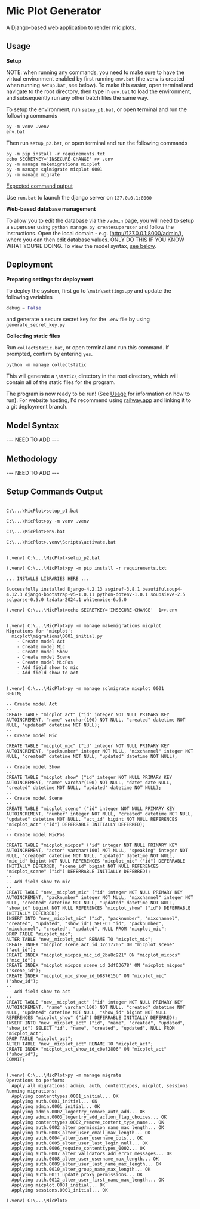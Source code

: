 # Mic Plot Generator

A Django-based web application to render mic plots.

## Usage

**Setup**

NOTE: when running any commands, you need to make sure to have the virtual environment enabled by first running `env.bat` (the venv is created when running `setup.bat`, see below). To make this easier, open terminal and navigate to the root directory, then type in `env.bat` to load the environment, and subsequently run any other batch files the same way.

To setup the environment, run `setup_p1.bat`, or open terminal and run the following commands
```console
py -m venv .venv
env.bat
```

Then run `setup_p2.bat`, or open terminal and run the following commands
```console
py -m pip install -r requirements.txt
echo SECRETKEY='INSECURE-CHANGE' >> .env
py -m manage makemigrations micplot
py -m manage sqlmigrate micplot 0001
py -m manage migrate
```

[Expected command output](#setup-commands-output)

Use `run.bat` to launch the django server on `127.0.0.1:8000`

**Web-based database management**

To allow you to edit the database via the `/admin` page, you will need to setup a superuser using `python manage.py createsuperuser` and follow the instructions. Open the local domain - e.g. (http://127.0.0.1:8000/admin/), where you can then edit database values. ONLY DO THIS IF YOU KNOW WHAT YOU'RE DOING. To view the model syntax, [see below](#model-syntax).

## Deployment

**Preparing settings for deployment**

To deploy the system, first go to `\main\settings.py` and update the following variables
```python
debug = False
```
and generate a secure secret key for the `.env` file by using `generate_secret_key.py`

**Collecting static files**

Run `collectstatic.bat`, or open terminal and run this command. If prompted, confirm by entering `yes`.
```console
python -m manage collectstatic
```

This will generate a `\static\` directory in the root directory, which will contain all of the static files for the program.

The program is now ready to be run! (See [Usage](#usage) for information on how to run).
For website hosting, I'd recommend using [railway.app](https://railway.app/) and linking it to a git deployment branch.

## Model Syntax

--- NEED TO ADD ---

## Methodology

--- NEED TO ADD ---

## Setup Commands Output

```console

C:\...\MicPlot>setup_p1.bat

C:\...\MicPlot>py -m venv .venv

C:\...\MicPlot>env.bat

C:\...\MicPlot>.venv\Scripts\activate.bat

```

```console

(.venv) C:\...\MicPlot>setup_p2.bat

(.venv) C:\...\MicPlot>py -m pip install -r requirements.txt 

... INSTALLS LIBRARIES HERE ... 

Successfully installed Django-4.2.13 asgiref-3.8.1 beautifulsoup4-4.12.3 django-bootstrap-v5-1.0.11 python-dotenv-1.0.1 soupsieve-2.5 sqlparse-0.5.0 tzdata-2024.1 whitenoise-6.6.0

(.venv) C:\...\MicPlot>echo SECRETKEY='INSECURE-CHANGE'  1>>.env 

```

```console

(.venv) C:\...\MicPlot>py -m manage makemigrations micplot       
Migrations for 'micplot':
  micplot\migrations\0001_initial.py
    - Create model Act
    - Create model Mic
    - Create model Show
    - Create model Scene
    - Create model MicPos
    - Add field show to mic
    - Add field show to act

```

```console

(.venv) C:\...\MicPlot>py -m manage sqlmigrate micplot 0001 
BEGIN;
--
-- Create model Act
--
CREATE TABLE "micplot_act" ("id" integer NOT NULL PRIMARY KEY AUTOINCREMENT, "name" varchar(100) NOT NULL, "created" datetime NOT NULL, "updated" datetime NOT NULL);
--
-- Create model Mic
--
CREATE TABLE "micplot_mic" ("id" integer NOT NULL PRIMARY KEY AUTOINCREMENT, "packnumber" integer NOT NULL, "mixchannel" integer NOT NULL, "created" datetime NOT NULL, "updated" datetime NOT NULL);
--
-- Create model Show
--
CREATE TABLE "micplot_show" ("id" integer NOT NULL PRIMARY KEY AUTOINCREMENT, "name" varchar(100) NOT NULL, "date" date NULL, "created" datetime NOT NULL, "updated" datetime NOT NULL);
--
-- Create model Scene
--
CREATE TABLE "micplot_scene" ("id" integer NOT NULL PRIMARY KEY AUTOINCREMENT, "number" integer NOT NULL, "created" datetime NOT NULL, "updated" datetime NOT NULL, "act_id" bigint NOT NULL REFERENCES "micplot_act" ("id") DEFERRABLE INITIALLY DEFERRED);
--
-- Create model MicPos
--
CREATE TABLE "micplot_micpos" ("id" integer NOT NULL PRIMARY KEY AUTOINCREMENT, "actor" varchar(100) NOT NULL, "speaking" integer NOT NULL, "created" datetime NOT NULL, "updated" datetime NOT NULL, "mic_id" bigint NOT NULL REFERENCES "micplot_mic" ("id") DEFERRABLE INITIALLY DEFERRED, "scene_id" bigint NOT NULL REFERENCES "micplot_scene" ("id") DEFERRABLE INITIALLY DEFERRED);
--
-- Add field show to mic
--
CREATE TABLE "new__micplot_mic" ("id" integer NOT NULL PRIMARY KEY AUTOINCREMENT, "packnumber" integer NOT NULL, "mixchannel" integer NOT NULL, "created" datetime NOT NULL, "updated" datetime NOT NULL, "show_id" bigint NOT NULL REFERENCES "micplot_show" ("id") DEFERRABLE INITIALLY DEFERRED);
INSERT INTO "new__micplot_mic" ("id", "packnumber", "mixchannel", "created", "updated", "show_id") SELECT "id", "packnumber", "mixchannel", "created", "updated", NULL FROM "micplot_mic";
DROP TABLE "micplot_mic";
ALTER TABLE "new__micplot_mic" RENAME TO "micplot_mic";
CREATE INDEX "micplot_scene_act_id_32c17705" ON "micplot_scene" ("act_id");
CREATE INDEX "micplot_micpos_mic_id_2ba8c921" ON "micplot_micpos" ("mic_id");
CREATE INDEX "micplot_micpos_scene_id_2df63678" ON "micplot_micpos" ("scene_id");
CREATE INDEX "micplot_mic_show_id_b887615b" ON "micplot_mic" ("show_id");
--
-- Add field show to act
--
CREATE TABLE "new__micplot_act" ("id" integer NOT NULL PRIMARY KEY AUTOINCREMENT, "name" varchar(100) NOT NULL, "created" datetime NOT NULL, "updated" datetime NOT NULL, "show_id" bigint NOT NULL REFERENCES "micplot_show" ("id") DEFERRABLE INITIALLY DEFERRED);
INSERT INTO "new__micplot_act" ("id", "name", "created", "updated", "show_id") SELECT "id", "name", "created", "updated", NULL FROM "micplot_act";
DROP TABLE "micplot_act";
ALTER TABLE "new__micplot_act" RENAME TO "micplot_act";
CREATE INDEX "micplot_act_show_id_c0ef2806" ON "micplot_act" ("show_id");
COMMIT;

```

```console

(.venv) C:\...\MicPlot>py -m manage migrate 
Operations to perform:
  Apply all migrations: admin, auth, contenttypes, micplot, sessions
Running migrations:
  Applying contenttypes.0001_initial... OK
  Applying auth.0001_initial... OK
  Applying admin.0001_initial... OK
  Applying admin.0002_logentry_remove_auto_add... OK
  Applying admin.0003_logentry_add_action_flag_choices... OK
  Applying contenttypes.0002_remove_content_type_name... OK
  Applying auth.0002_alter_permission_name_max_length... OK
  Applying auth.0003_alter_user_email_max_length... OK
  Applying auth.0004_alter_user_username_opts... OK
  Applying auth.0005_alter_user_last_login_null... OK
  Applying auth.0006_require_contenttypes_0002... OK
  Applying auth.0007_alter_validators_add_error_messages... OK
  Applying auth.0008_alter_user_username_max_length... OK
  Applying auth.0009_alter_user_last_name_max_length... OK
  Applying auth.0010_alter_group_name_max_length... OK
  Applying auth.0011_update_proxy_permissions... OK
  Applying auth.0012_alter_user_first_name_max_length... OK
  Applying micplot.0001_initial... OK
  Applying sessions.0001_initial... OK

(.venv) C:\...\MicPlot>

```